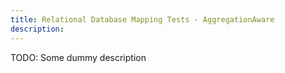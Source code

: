 ```yaml
---
title: Relational Database Mapping Tests - AggregationAware
description:
---
```


TODO: Some dummy description